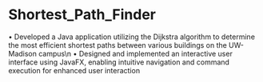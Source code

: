 # Shortest_Path_Finder
•	Developed a Java application utilizing the Dijkstra algorithm to determine the most efficient shortest paths between various buildings on the UW-Madison campus\n
•	Designed and implemented an interactive user interface using JavaFX, enabling intuitive navigation and command execution for enhanced user interaction
